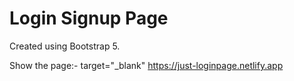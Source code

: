 # Login Signup Page

Created using Bootstrap 5.

Show the page:- target="_blank" https://just-loginpage.netlify.app

